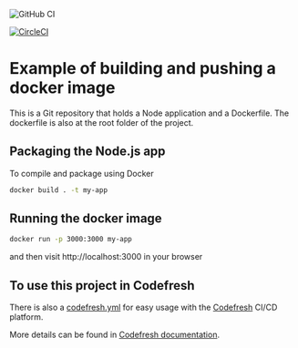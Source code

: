 ![GitHub CI](https://github.com/dhomane/cf-example-build-and-push/actions/workflows/ci.yml/badge.svg)

[![CircleCI](https://circleci.com/gh/dhomane/cf-example-build-and-push/tree/master.svg?style=svg)](https://circleci.com/gh/dhomane/cf-example-build-and-push/tree/master)



# Example of building and pushing a  docker image 

This is a Git repository that holds a Node application and a Dockerfile. The dockerfile is also at the root folder of the project.

## Packaging the Node.js app

To compile and package using Docker 

```bash
docker build . -t my-app 
```

## Running the docker image

```bash
docker run -p 3000:3000 my-app
```

and then visit http://localhost:3000 in your browser


## To use this project in Codefresh

There is also a [codefresh.yml](codefresh.yml) for easy usage with the [Codefresh](codefresh.io) CI/CD platform.

More details can be found in [Codefresh documentation](https://codefresh.io/docs/docs/yaml-examples/examples/build-and-push-an-image/).

